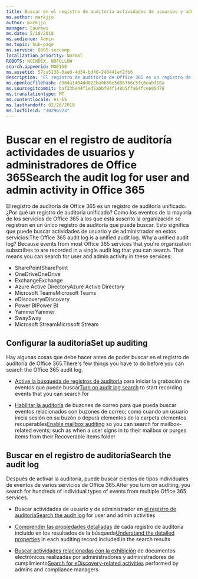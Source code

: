 ```yaml
---
title: Buscar en el registro de auditoría actividades de usuarios y administradores de Office 365
ms.author: markjjo
author: markjjo
manager: laurawi
ms.date: 5/18/2018
ms.audience: Admin
ms.topic: hub-page
ms.service: O365-seccomp
localization_priority: Normal
ROBOTS: NOINDEX, NOFOLLOW
search.appverid: MOE150
ms.assetid: 57ca5138-0ae0-4d34-bd40-240441ef2fb6
description: 'El registro de auditoría de Office 365 es un registro de auditoría unificado. ¿Por qué un registro de auditoría unificado? Como los eventos de la mayoría de los servicios de Office 365 a los que está suscrito la organización se registran en un único registro de auditoría que puede buscar. Esto significa que puede buscar actividades de usuario y de administrador en estos servicios:'
ms.openlocfilehash: d964a1404dd022ba9b56e5d86766c5fc6eabf10a
ms.sourcegitcommit: baf23be44f1ed5abbf84f140b5ffa64fce605478
ms.translationtype: MT
ms.contentlocale: es-ES
ms.lasthandoff: 02/26/2019
ms.locfileid: "30296523"
---
```

# <a name="search-the-audit-log-for-user-and-admin-activity-in-office-365"></a><span data-ttu-id="9c8b5-106">Buscar en el registro de auditoría actividades de usuarios y administradores de Office 365</span><span class="sxs-lookup"><span data-stu-id="9c8b5-106">Search the audit log for user and admin activity in Office 365</span></span>

<span data-ttu-id="9c8b5-p102">El registro de auditoría de Office 365 es un registro de auditoría unificado. ¿Por qué un registro de auditoría unificado? Como los eventos de la mayoría de los servicios de Office 365 a los que está suscrito la organización se registran en un único registro de auditoría que puede buscar. Esto significa que puede buscar actividades de usuario y de administrador en estos servicios:</span><span class="sxs-lookup"><span data-stu-id="9c8b5-p102">The Office 365 audit log is a unified audit log. Why a unified audit log? Because events from most Office 365 services that you're organization subscribes to are recorded in a single audit log that you can search. That means you can search for user and admin activity in these services:</span></span> 
  
- <span data-ttu-id="9c8b5-111">SharePoint</span><span class="sxs-lookup"><span data-stu-id="9c8b5-111">SharePoint</span></span>
- <span data-ttu-id="9c8b5-112">OneDrive</span><span class="sxs-lookup"><span data-stu-id="9c8b5-112">OneDrive</span></span>
- <span data-ttu-id="9c8b5-113">Exchange</span><span class="sxs-lookup"><span data-stu-id="9c8b5-113">Exchange</span></span>
- <span data-ttu-id="9c8b5-114">Azure Active Directory</span><span class="sxs-lookup"><span data-stu-id="9c8b5-114">Azure Active Directory</span></span>
- <span data-ttu-id="9c8b5-115">Microsoft Teams</span><span class="sxs-lookup"><span data-stu-id="9c8b5-115">Microsoft Teams</span></span>
- <span data-ttu-id="9c8b5-116">eDiscovery</span><span class="sxs-lookup"><span data-stu-id="9c8b5-116">eDiscovery</span></span>
- <span data-ttu-id="9c8b5-117">Power BI</span><span class="sxs-lookup"><span data-stu-id="9c8b5-117">Power BI</span></span>
- <span data-ttu-id="9c8b5-118">Yammer</span><span class="sxs-lookup"><span data-stu-id="9c8b5-118">Yammer</span></span>
- <span data-ttu-id="9c8b5-119">Sway</span><span class="sxs-lookup"><span data-stu-id="9c8b5-119">Sway</span></span>
- <span data-ttu-id="9c8b5-120">Microsoft Stream</span><span class="sxs-lookup"><span data-stu-id="9c8b5-120">Microsoft Stream</span></span>
   
 ## <a name="set-up-auditing"></a><span data-ttu-id="9c8b5-121">Configurar la auditoría</span><span class="sxs-lookup"><span data-stu-id="9c8b5-121">Set up auditing</span></span>
  
<span data-ttu-id="9c8b5-122">Hay algunas cosas que debe hacer antes de poder buscar en el registro de auditoría de Office 365.</span><span class="sxs-lookup"><span data-stu-id="9c8b5-122">There's few things you have to do before you can search the Office 365 audit log.</span></span>
  
- <span data-ttu-id="9c8b5-123">[Active la búsqueda de registros de auditoría](turn-audit-log-search-on-or-off.md) para iniciar la grabación de eventos que puede buscar</span><span class="sxs-lookup"><span data-stu-id="9c8b5-123">[Turn on audit log search](turn-audit-log-search-on-or-off.md) to start recording events that you can search for</span></span> 
    
- <span data-ttu-id="9c8b5-124">[Habilitar la auditoría](enable-mailbox-auditing.md) de buzones de correo para que pueda buscar eventos relacionados con buzones de correo; como cuando un usuario inicia sesión en su buzón o depura elementos de la carpeta elementos recuperables</span><span class="sxs-lookup"><span data-stu-id="9c8b5-124">[Enable mailbox auditing](enable-mailbox-auditing.md) so you can search for mailbox-related events; such as when a user signs in to their mailbox or purges items from their Recoverable Items folder</span></span> 
    
 ## <a name="search-the-audit-log"></a><span data-ttu-id="9c8b5-125">Buscar en el registro de auditoría</span><span class="sxs-lookup"><span data-stu-id="9c8b5-125">Search the audit log</span></span>
  
<span data-ttu-id="9c8b5-126">Después de activar la auditoría, puede buscar cientos de tipos individuales de eventos de varios servicios de Office 365.</span><span class="sxs-lookup"><span data-stu-id="9c8b5-126">After you turn on auditing, you search for hundreds of individual types of events from multiple Office 365 services.</span></span>
  
- <span data-ttu-id="9c8b5-127">Buscar actividades de usuario y de administrador en [el registro de auditoría](search-the-audit-log-in-security-and-compliance.md)</span><span class="sxs-lookup"><span data-stu-id="9c8b5-127">[Search the audit log](search-the-audit-log-in-security-and-compliance.md) for user and admin activities</span></span> 
    
- <span data-ttu-id="9c8b5-128">[Comprender las propiedades detalladas](detailed-properties-in-the-office-365-audit-log.md) de cada registro de auditoría incluido en los resultados de la búsqueda</span><span class="sxs-lookup"><span data-stu-id="9c8b5-128">[Understand the detailed properties](detailed-properties-in-the-office-365-audit-log.md) in each auditing record included in the search results</span></span> 
    
- <span data-ttu-id="9c8b5-129">[Buscar actividades relacionadas con la exhibición](search-for-ediscovery-activities-in-the-audit-log.md) de documentos electrónicos realizadas por administradores y administradores de cumplimiento</span><span class="sxs-lookup"><span data-stu-id="9c8b5-129">[Search for eDiscovery-related activities](search-for-ediscovery-activities-in-the-audit-log.md) performed by admins and compliance managers</span></span> 
